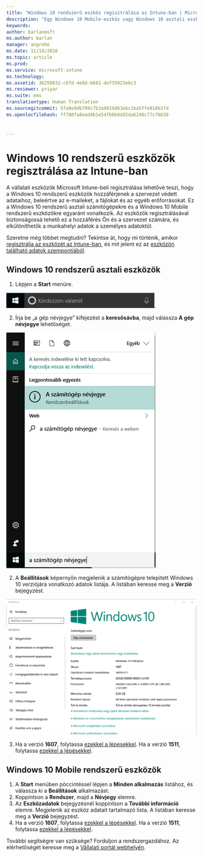 ```yaml
---
title: "Windows 10 rendszerű eszköz regisztrálása az Intune-ban | Microsoft Intune"
description: "Egy Windows 10 Mobile-eszköz vagy Windows 10 asztali eszköz regisztrálását mutatja be az Intune-ban"
keywords: 
author: barlanmsft
ms.author: barlan
manager: angrobe
ms.date: 11/14/2016
ms.topic: article
ms.prod: 
ms.service: microsoft-intune
ms.technology: 
ms.assetid: 36250832-c6fd-4e8d-b681-de735023ebc3
ms.reviewer: priyar
ms.suite: ems
translationtype: Human Translation
ms.sourcegitcommit: 5fa0e9db799c7b3a9619d63ebc1ba5ffe010b1fd
ms.openlocfilehash: ff780fa8ead4b1e54fb6b8dd2da6246c77c76b38


---
```



# <a name="enroll-your-windows-10-devices-in-intune"></a>Windows 10 rendszerű eszközök regisztrálása az Intune-ban

A vállalati eszközök Microsoft Intune-beli regisztrálása lehetővé teszi, hogy a Windows 10 rendszerű eszközök hozzáférjenek a szervezet védett adataihoz, beleértve az e-maileket, a fájlokat és az egyéb erőforrásokat. Ez a Windows 10 rendszerű asztali számítógépekre és a Windows 10 Mobile rendszerű eszközökre egyaránt vonatkozik. Az eszközök regisztrálásával biztonságossá tehető ez a hozzáférés Ön és a szervezet számára, és elkülöníthetők a munkahelyi adatok a személyes adatoktól.

Szeretne még többet megtudni? Tekintse át, hogy mi történik, amikor [regisztrálja az eszközét az Intune-ban](what-happens-if-you-install-the-company-portal-app-and-enroll-your-device-in-intune-windows), és mit jelent ez az [eszközön található adatok szempontjából](what-can-your-it-administrator-see-when-you-enroll-your-device-in-intune-windows).

## <a name="windows-10-desktop-devices"></a>Windows 10 rendszerű asztali eszközök
1.  Lépjen a __Start__ menüre.

 ![Windows Start menü](../media/windows-start-menu.png).

2. Írja be „a gép névjegye” kifejezést a __keresősávba__, majd válassza __A gép névjegye__ lehetőséget.

 ![A gép névjegye – keresés](../media/searching_for_about_your_pc.png)

2.  A __Beállítások__ képernyőn megjelenik a számítógépre telepített Windows 10 verziójára vonatkozó adatok listája. A listában keresse meg a __Verzió__ bejegyzést.

 ![Windows 10 asztali verzió – A gép névjegye](../media/settings_about_pc.png)

3.  Ha a verzió __1607__, folytassa [ezekkel a lépésekkel](enroll-your-w10-device-access-work-or-school). Ha a verzió __1511__, folytassa [ezekkel a lépésekkel](enroll-your-w10-device-your-account).

## <a name="windows-10-mobile-devices"></a>Windows 10 Mobile rendszerű eszközök

1.  A __Start__ menüben pöccintéssel lépjen a __Minden alkalmazás__ listához, és válassza ki a __Beállítások__ alkalmazást.
2.  Koppintson a __Rendszer__, majd a __Névjegy__ elemre.
3.  Az __Eszközadatok__ bejegyzésnél koppintson a __További információ__ elemre. Megjelenik az eszköz adatait tartalmazó lista. A listában keresse meg a __Verzió__ bejegyzést.
4.  Ha a verzió __1607__, folytassa [ezekkel a lépésekkel](enroll-your-w10-device-access-work-or-school). Ha a verzió __1511__, folytassa [ezekkel a lépésekkel](enroll-your-w10-device-your-account).

További segítségre van szüksége? Forduljon a rendszergazdához. Az elérhetőségét keresse meg a [Vállalati portál webhelyén](http://portal.manage.microsoft.com).



<!--HONumber=Nov16_HO3-->



